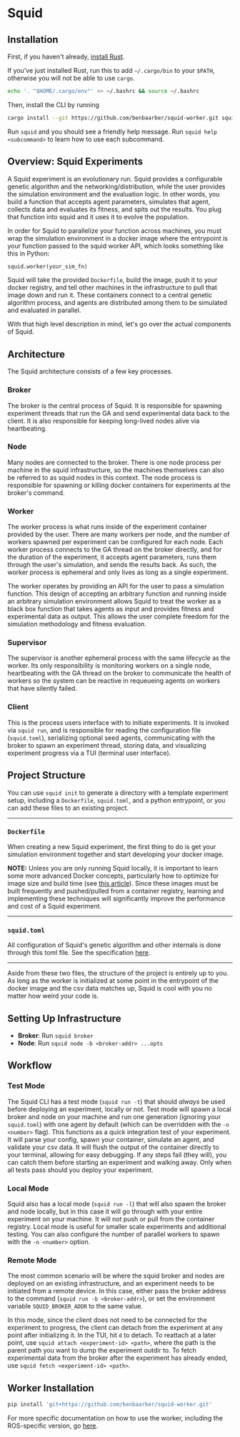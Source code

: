 # Squid

## Installation

First, if you haven't already, [install Rust](https://www.rust-lang.org/tools/install).

If you've just installed Rust, run this to add `~/.cargo/bin` to your `$PATH`, otherwise you will not be able to use `cargo`.

```sh
echo '. "$HOME/.cargo/env"' >> ~/.bashrc && source ~/.bashrc
```

Then, install the CLI by running

```sh
cargo install --git https://github.com/benbaarber/squid-worker.git squid
```

Run `squid` and you should see a friendly help message. Run `squid help <subcommand>` to learn how to use each subcommand.

## Overview: Squid Experiments

A Squid experiment is an evolutionary run. Squid provides a configurable
genetic algorithm and the networking/distribution, while the user provides the
simulation environment and the evaluation logic. In other words, you build a
function that accepts agent parameters, simulates that agent, collects data and
evaluates its fitness, and spits out the results. You plug that function into
squid and it uses it to evolve the population.

In order for Squid to parallelize your function across machines, you must
wrap the simulation environment in a docker image where the entrypoint is your
function passed to the squid worker API, which looks something like this in
Python:

```py
squid.worker(your_sim_fn)
```

Squid will take the provided `Dockerfile`, build the image, push it to your
docker registry, and tell other machines in the infrastructure to pull that
image down and run it. These containers connect to a central genetic algorithm
process, and agents are distributed among them to be simulated and evaluated in
parallel.

With that high level description in mind, let's go over the actual components of Squid.

## Architecture

The Squid architecture consists of a few key processes.

### Broker

The broker is the central process of Squid. It is responsible for spawning
experiment threads that run the GA and send experimental data back to the
client. It is also responsible for keeping long-lived nodes alive via heartbeating.

### Node

Many nodes are connected to the broker. There is one node process per machine
in the squid infrastructure, so the machines themselves can also be referred to
as squid nodes in this context. The node process is responsible for spawning or
killing docker containers for experiments at the broker's command.

### Worker

The worker process is what runs inside of the experiment container provided by
the user. There are many workers per node, and the number of workers spawned
per experiment can be configured for each node. Each worker process connects to
the GA thread on the broker directly, and for the duration of the experiment,
it accepts agent parameters, runs them through the user's simulation, and sends
the results back. As such, the worker process is ephemeral and only lives as
long as a single experiment.

The worker operates by providing an API for the user to pass a simulation
function. This design of accepting an arbitrary function and running inside an
arbitrary simulation environment allows Squid to treat the worker as a black
box function that takes agents as input and provides fitness and experimental
data as output. This allows the user complete freedom for the simulation
methodology and fitness evaluation.

### Supervisor

The supervisor is another ephemeral process with the same lifecycle as the
worker. Its only responsibility is monitoring workers on a single node,
heartbeating with the GA thread on the broker to communicate the health of
workers so the system can be reactive in requeueing agents on workers that have
silently failed.

### Client

This is the process users interface with to initiate experiments. It is invoked
via `squid run`, and is responsible for reading the configuration file
(`squid.toml`), serializing optional seed agents, communicating with the broker
to spawn an experiment thread, storing data, and visualizing experiment
progress via a TUI (terminal user interface).

## Project Structure

You can use `squid init` to generate a directory with a template experiment
setup, including a `Dockerfile`, `squid.toml`, and a python entrypoint, or you
can add these files to an existing project.

---

### `Dockerfile`

When creating a new Squid experiment, the first thing to do is get your
simulation environment together and start developing your docker image.

**NOTE:** Unless you are only running Squid locally, it is important to learn
some more advanced Docker concepts, particularly how to optimize for image size
and build time (see [this
article](https://devopscube.com/reduce-docker-image-size/)). Since these images
must be built frequently and pushed/pulled from a container registry,
learning and implementing these techniques will significantly improve the
performance and cost of a Squid experiment.

---

### `squid.toml`

All configuration of Squid's genetic algorithm and other internals is done
through this toml file. See the specification [here](./example.squid.toml).

---

Aside from these two files, the structure of the project is entirely up to you.
As long as the worker is initialized at some point in the entrypoint of the
docker image and the csv data matches up, Squid is cool with you no matter how
weird your code is.

## Setting Up Infrastructure

- **Broker**: Run `squid broker`
- **Node**: Run `squid node -b <broker-addr> ...opts`

## Workflow

### Test Mode

The Squid CLI has a test mode (`squid run -t`) that should _always_ be used
before deploying an experiment, locally or not. Test mode will spawn a local
broker and node on your machine and run one generation (ignoring your
`squid.toml`) with one agent by default (which can be overridden with the `-n
<number>` flag). This functions as a quick integration test of your experiment.
It will parse your config, spawn your container, simulate an agent, and
validate your csv data. It will flush the output of the container directly to
your terminal, allowing for easy debugging. If any steps fail (they will), you
can catch them before starting an experiment and walking away. Only when all
tests pass should you deploy your experiment.

### Local Mode

Squid also has a local mode (`squid run -l`) that will also spawn the broker
and node locally, but in this case it will go through with your entire
experiment on your machine. It will not push or pull from the container
registry. Local mode is useful for smaller scale experiments and additional
testing. You can also configure the number of parallel workers to spawn with
the `-n <number>` option.

### Remote Mode

The most common scenario will be where the squid broker and nodes are deployed
on an existing infrastructure, and an experiment needs to be initiated from a
remote device. In this case, either pass the broker address to the command
(`squid run -b <broker-addr>`), or set the environment variable
`SQUID_BROKER_ADDR` to the same value.

In this mode, since the client does not need to be connected for the experiment
to progress, the client can detach from the experiment at any point after
initializing it. In the TUI, hit `d` to detach. To reattach at a later point,
use `squid attach <experiment-id> <path>`, where the path is the parent path
you want to dump the experiment outdir to. To fetch experimental data from the
broker after the experiment has already ended, use `squid fetch <experiment-id>
<path>`.

## Worker Installation

```sh
pip install 'git+https://github.com/benbaarber/squid-worker.git'
```

For more specific documentation on how to use the worker, including the
ROS-specific version, go [here](https://github.com/benbaarber/squid-worker.git).

